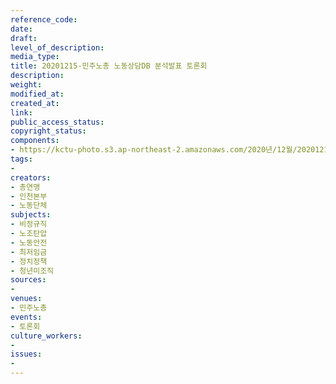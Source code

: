 ```yaml
---
reference_code: 
date: 
draft: 
level_of_description: 
media_type: 
title: 20201215-민주노총 노동상담DB 분석발표 토론회
description: 
weight: 
modified_at: 
created_at: 
link: 
public_access_status: 
copyright_status: 
components:
- https://kctu-photo.s3.ap-northeast-2.amazonaws.com/2020년/12월/20201215-민주노총+노동상담DB+분석발표+토론회/_1DX3411.jpg
tags:
- 
creators:
- 총연맹
- 인천본부
- 노동단체
subjects:
- 비정규직
- 노조탄압
- 노동안전
- 최저임금
- 정치정책
- 청년미조직
sources:
- 
venues:
- 민주노총
events:
- 토론회
culture_workers:
- 
issues:
- 
---
```


